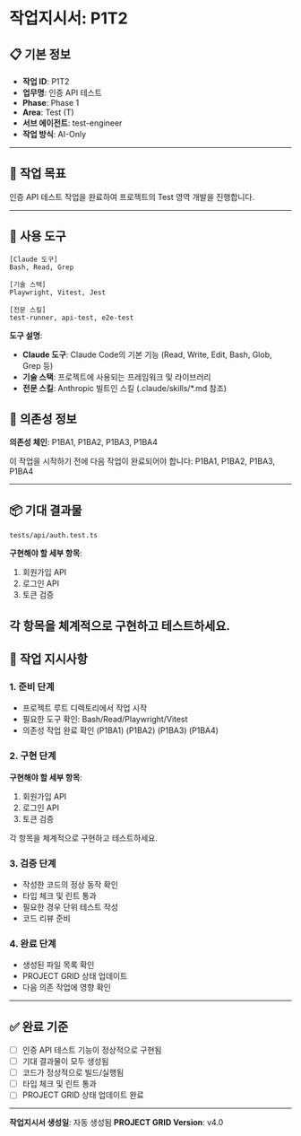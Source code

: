 # 작업지시서: P1T2

## 📋 기본 정보

- **작업 ID**: P1T2
- **업무명**: 인증 API 테스트
- **Phase**: Phase 1
- **Area**: Test (T)
- **서브 에이전트**: test-engineer
- **작업 방식**: AI-Only

---

## 🎯 작업 목표

인증 API 테스트 작업을 완료하여 프로젝트의 Test 영역 개발을 진행합니다.

---

## 🔧 사용 도구

```
[Claude 도구]
Bash, Read, Grep

[기술 스택]
Playwright, Vitest, Jest

[전문 스킬]
test-runner, api-test, e2e-test
```

**도구 설명**:
- **Claude 도구**: Claude Code의 기본 기능 (Read, Write, Edit, Bash, Glob, Grep 등)
- **기술 스택**: 프로젝트에 사용되는 프레임워크 및 라이브러리
- **전문 스킬**: Anthropic 빌트인 스킬 (.claude/skills/*.md 참조)

## 🔗 의존성 정보

**의존성 체인**: P1BA1, P1BA2, P1BA3, P1BA4

이 작업을 시작하기 전에 다음 작업이 완료되어야 합니다: P1BA1, P1BA2, P1BA3, P1BA4

---

## 📦 기대 결과물

`tests/api/auth.test.ts`


**구현해야 할 세부 항목**:

1. 회원가입 API
2. 로그인 API
3. 토큰 검증

각 항목을 체계적으로 구현하고 테스트하세요.
---

## 📝 작업 지시사항

### 1. 준비 단계

- 프로젝트 루트 디렉토리에서 작업 시작
- 필요한 도구 확인: Bash/Read/Playwright/Vitest
- 의존성 작업 완료 확인 (P1BA1) (P1BA2) (P1BA3) (P1BA4)

### 2. 구현 단계


**구현해야 할 세부 항목**:

1. 회원가입 API
2. 로그인 API
3. 토큰 검증

각 항목을 체계적으로 구현하고 테스트하세요.

### 3. 검증 단계

- 작성한 코드의 정상 동작 확인
- 타입 체크 및 린트 통과
- 필요한 경우 단위 테스트 작성
- 코드 리뷰 준비

### 4. 완료 단계

- 생성된 파일 목록 확인
- PROJECT GRID 상태 업데이트
- 다음 의존 작업에 영향 확인

---

## ✅ 완료 기준

- [ ] 인증 API 테스트 기능이 정상적으로 구현됨
- [ ] 기대 결과물이 모두 생성됨
- [ ] 코드가 정상적으로 빌드/실행됨
- [ ] 타입 체크 및 린트 통과
- [ ] PROJECT GRID 상태 업데이트 완료

---

**작업지시서 생성일**: 자동 생성됨
**PROJECT GRID Version**: v4.0
